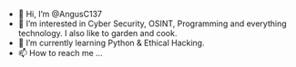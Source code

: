 - 👋 Hi, I’m @AngusC137
- 👀 I’m interested in Cyber Security, OSINT, Programming and everything technology. I also like to garden and cook.
- 🌱 I’m currently learning Python & Ethical Hacking. 
- 📫 How to reach me ...

<!---
AngusC137/AngusC137 is a ✨ special ✨ repository because its `README.md` (this file) appears on your GitHub profile.
You can click the Preview link to take a look at your changes.
--->
